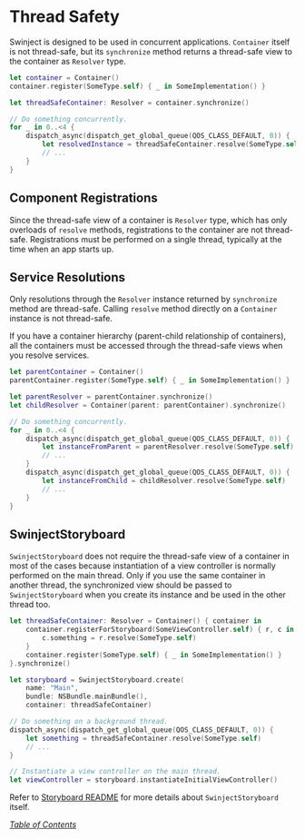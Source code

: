 # Thread Safety

Swinject is designed to be used in concurrent applications. `Container` itself is not thread-safe, but its `synchronize` method returns a thread-safe view to the container as `Resolver` type.

```swift
let container = Container()
container.register(SomeType.self) { _ in SomeImplementation() }

let threadSafeContainer: Resolver = container.synchronize()

// Do something concurrently.
for _ in 0..<4 {
    dispatch_async(dispatch_get_global_queue(QOS_CLASS_DEFAULT, 0)) {
        let resolvedInstance = threadSafeContainer.resolve(SomeType.self)
        // ...
    }
}
```

## Component Registrations

Since the thread-safe view of a container is `Resolver` type, which has only overloads of `resolve` methods, registrations to the container are not thread-safe. Registrations must be performed on a single thread, typically at the time when an app starts up.

## Service Resolutions

Only resolutions through the `Resolver` instance returned by `synchronize` method are thread-safe. Calling `resolve` method directly on a `Container` instance is not thread-safe.

If you have a container hierarchy (parent-child relationship of containers), all the containers must be accessed through the thread-safe views when you resolve services.

```swift
let parentContainer = Container()
parentContainer.register(SomeType.self) { _ in SomeImplementation() }

let parentResolver = parentContainer.synchronize()
let childResolver = Container(parent: parentContainer).synchronize()

// Do something concurrently.
for _ in 0..<4 {
    dispatch_async(dispatch_get_global_queue(QOS_CLASS_DEFAULT, 0)) {
        let instanceFromParent = parentResolver.resolve(SomeType.self)
        // ...
    }
    dispatch_async(dispatch_get_global_queue(QOS_CLASS_DEFAULT, 0)) {
        let instanceFromChild = childResolver.resolve(SomeType.self)
        // ...
    }
}
```

## SwinjectStoryboard

`SwinjectStoryboard` does not require the thread-safe view of a container in most of the cases because instantiation of a view controller is normally performed on the main thread. Only if you use the same container in another thread, the synchronized view should be passed to `SwinjectStoryboard` when you create its instance and be used in the other thread too.

```swift
let threadSafeContainer: Resolver = Container() { container in
    container.registerForStoryboard(SomeViewController.self) { r, c in
        c.something = r.resolve(SomeType.self)
    }
    container.register(SomeType.self) { _ in SomeImplementation() }
}.synchronize()

let storyboard = SwinjectStoryboard.create(
    name: "Main",
    bundle: NSBundle.mainBundle(),
    container: threadSafeContainer)

// Do something on a background thread.
dispatch_async(dispatch_get_global_queue(QOS_CLASS_DEFAULT, 0)) {
    let something = threadSafeContainer.resolve(SomeType.self)
    // ...
}

// Instantiate a view controller on the main thread.
let viewController = storyboard.instantiateInitialViewController()
```

Refer to [Storyboard README](https://github.com/Swinject/SwinjectStoryboard) for more details about `SwinjectStoryboard` itself.

_[Table of Contents](README.md)_
